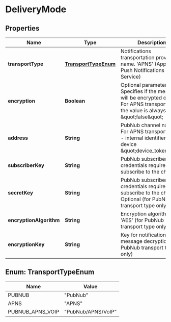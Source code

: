 
# DeliveryMode

## Properties
Name | Type | Description | Notes
------------ | ------------- | ------------- | -------------
**transportType** | [**TransportTypeEnum**](#TransportTypeEnum) | Notifications transportation provider name. &#39;APNS&#39; (Apple Push Notifications Service) |  [optional]
**encryption** | **Boolean** | Optional parameter. Specifies if the message will be encrypted or not. For APNS transport type the value is always \&quot;false\&quot; |  [optional]
**address** | **String** | PubNub channel name. For APNS transport type - internal identifier of a device \&quot;device_token\&quot; |  [optional]
**subscriberKey** | **String** | PubNub subscriber credentials required to subscribe to the channel |  [optional]
**secretKey** | **String** | PubNub subscriber credentials required to subscribe to the channel. Optional (for PubNub transport type only) |  [optional]
**encryptionAlgorithm** | **String** | Encryption algorithm &#39;AES&#39; (for PubNub transport type only) |  [optional]
**encryptionKey** | **String** | Key for notification message decryption (for PubNub transport type only) |  [optional]


<a name="TransportTypeEnum"></a>
## Enum: TransportTypeEnum
Name | Value
---- | -----
PUBNUB | &quot;PubNub&quot;
APNS | &quot;APNS&quot;
PUBNUB_APNS_VOIP | &quot;PubNub/APNS/VoIP&quot;



